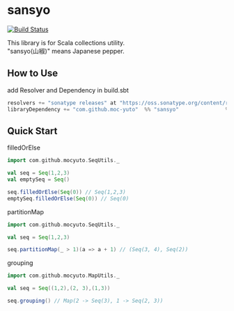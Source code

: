 # sansyo

[![Build Status](https://travis-ci.org/moc-yuto/sansyo.svg?branch=master)](https://travis-ci.org/moc-yuto/sansyo)


This library is for Scala collections utility.  
"sansyo(山椒)" means Japanese pepper.


## How to Use

add Resolver and Dependency in build.sbt

```scala
resolvers += "sonatype releases" at "https://oss.sonatype.org/content/repositories/releases/"
libraryDependency += "com.github.moc-yuto"  %% "sansyo"               % "0.2.0"
```


## Quick Start

filledOrElse
```scala
import com.github.mocyuto.SeqUtils._

val seq = Seq(1,2,3)
val emptySeq = Seq()

seq.filledOrElse(Seq(0)) // Seq(1,2,3)
emptySeq.filledOrElse(Seq(0)) // Seq(0)

```

partitionMap
```scala
import com.github.mocyuto.SeqUtils._

val seq = Seq(1,2,3)

seq.partitionMap(_ > 1)(a => a + 1) // (Seq(3, 4), Seq(2))


```

grouping
```scala
import com.github.mocyuto.MapUtils._

val seq = Seq((1,2),(2, 3),(1,3))

seq.grouping() // Map(2 -> Seq(3), 1 -> Seq(2, 3))

```
